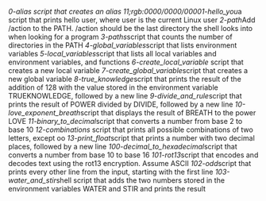 *0-alias *script that creates an alias
11;rgb:0000/0000/0000*1-hello_you*a script that prints hello user, where user is the current Linux user
*2-path*Add /action to the PATH. /action should be the last directory the shell looks into when looking for a program
*3-paths*script that counts the number of directories in the PATH
*4-global_variables*script that lists environment variables
*5-local_variables*script that lists all local variables and environment variables, and functions
*6-create_local_variable* script that creates a new local variable
*7-create_global_variable*script that creates a new global variable
*8-true_knowledge*script that prints the result of the addition of 128 with the value stored in the environment variable TRUEKNOWLEDGE, followed by a new line
*9-divide_and_rule*script that prints the result of POWER divided by DIVIDE, followed by a new line
*10-love_exponent_breath*script that displays the result of BREATH to the power LOVE
*11-binary_to_decimal*script that converts a number from base 2 to base 10
*12-combinations* script that prints all possible combinations of two letters, except oo
*13-print_float*script that prints a number with two decimal places, followed by a new line
*100-decimal_to_hexadecimal*script that converts a number from base 10 to base 16
*101-rot13*script that encodes and decodes text using the rot13 encryption. Assume ASCII
*102-odd*script that prints every other line from the input, starting with the first line
*103-water_and_stir*shell script that adds the two numbers stored in the environment variables WATER and STIR and prints the result